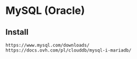 # MySQL (Oracle)

## Install

```
https://www.mysql.com/downloads/
https://docs.ovh.com/pl/clouddb/mysql-i-mariadb/
```
